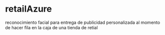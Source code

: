 # retailAzure
reconocimiento facial para entrega de publicidad personalizada al momento de hacer fila en la caja de una tienda de retial
